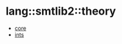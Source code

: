 # lang::smtlib2::theory


   * [core](../../../../Library/lang/smtlib2/theory/core)
   * [ints](../../../../Library/lang/smtlib2/theory/ints)